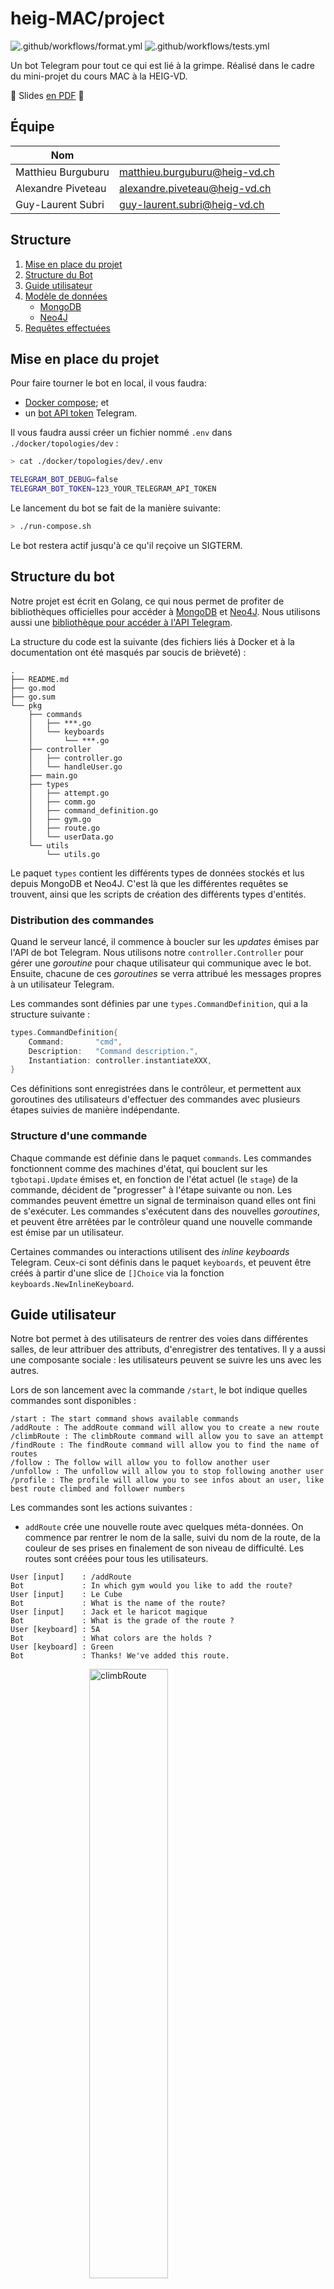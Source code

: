 # heig-MAC/project


![.github/workflows/format.yml](https://github.com/heig-MAC/project/workflows/.github/workflows/format.yml/badge.svg)
![.github/workflows/tests.yml](https://github.com/heig-MAC/project/workflows/.github/workflows/tests.yml/badge.svg)

Un bot Telegram pour tout ce qui est lié à la grimpe. Réalisé dans le cadre du mini-projet du cours MAC à la HEIG-VD.

:pushpin: Slides [en PDF](SLIDES.pdf) :pushpin:

## Équipe

| Nom                                    |                                  |
|----------------------------------------|----------------------------------|
| Matthieu Burguburu                     | matthieu.burguburu@heig-vd.ch    |
| Alexandre Piveteau                     | alexandre.piveteau@heig-vd.ch    |
| Guy-Laurent Subri                      | guy-laurent.subri@heig-vd.ch     |

## Structure

1. [Mise en place du projet](#mise-en-place-du-projet)
2. [Structure du Bot](#structure-du-bot)
3. [Guide utilisateur](#guide-utilisateur)
4. [Modèle de données](#modèle-de-données)
    - [MongoDB](#mongodb)
    - [Neo4J](#neo4j)
5. [Requêtes effectuées](#requêtes-effectuées)

## Mise en place du projet

Pour faire tourner le bot en local, il vous faudra:

- [Docker compose](https://docs.docker.com/compose/); et
- un [bot API token](https://core.telegram.org/bots/api) Telegram.

Il vous faudra aussi créer un fichier nommé `.env` dans `./docker/topologies/dev` :

```sh
> cat ./docker/topologies/dev/.env

TELEGRAM_BOT_DEBUG=false
TELEGRAM_BOT_TOKEN=123_YOUR_TELEGRAM_API_TOKEN
```

Le lancement du bot se fait de la manière suivante:

```sh
> ./run-compose.sh
```

Le bot restera actif jusqu'à ce qu'il reçoive un SIGTERM.

## Structure du bot

Notre projet est écrit en Golang, ce qui nous permet de profiter de bibliothèques officielles pour accéder à [MongoDB](go.mongodb.org/mongo-driver) et [Neo4J](https://github.com/neo4j/neo4j-go-driver). Nous utilisons aussi une [bibliothèque pour accéder à l'API Telegram](github.com/go-telegram-bot-api/telegram-bot-api).

La structure du code est la suivante (des fichiers liés à Docker et à la documentation ont été masqués par soucis de brièveté) :

```
.
├── README.md
├── go.mod
├── go.sum
└── pkg
    ├── commands
    │   ├── ***.go
    │   └── keyboards
    │       └── ***.go
    ├── controller
    │   ├── controller.go
    │   └── handleUser.go
    ├── main.go
    ├── types
    │   ├── attempt.go
    │   ├── comm.go
    │   ├── command_definition.go
    │   ├── gym.go
    │   ├── route.go
    │   └── userData.go
    └── utils
        └── utils.go
```

Le paquet `types` contient les différents types de données stockés et lus depuis MongoDB et Neo4J. C'est là que les différentes requêtes se trouvent, ainsi que les scripts de création des différents types d'entités.


### Distribution des commandes

Quand le serveur lancé, il commence à boucler sur les _updates_ émises par l'API de bot Telegram. Nous utilisons notre `controller.Controller` pour gérer une _goroutine_ pour chaque utilisateur qui communique avec le bot. Ensuite, chacune de ces _goroutines_ se verra attribué les messages propres à un utilisateur Telegram.

Les commandes sont définies par une `types.CommandDefinition`, qui a la structure suivante :

```go
types.CommandDefinition{
	Command:       "cmd",
	Description:   "Command description.",
	Instantiation: controller.instantiateXXX,
}
```

Ces définitions sont enregistrées dans le contrôleur, et permettent aux goroutines des utilisateurs d'effectuer des commandes avec plusieurs étapes suivies de manière indépendante.

### Structure d'une commande

Chaque commande est définie dans le paquet `commands`. Les commandes fonctionnent comme des machines d'état, qui bouclent sur les `tgbotapi.Update` émises et, en fonction de l'état actuel (le `stage`) de la commande, décident de "progresser" à l'étape suivante ou non. Les commandes peuvent émettre un signal de terminaison quand elles ont fini de s'exécuter. Les commandes s'exécutent dans des nouvelles _goroutines_, et peuvent être arrêtées par le contrôleur quand une nouvelle commande est émise par un utilisateur.

Certaines commandes ou interactions utilisent des _inline keyboards_ Telegram. Ceux-ci sont définis dans le paquet `keyboards`, et peuvent être créés à partir d'une slice de `[]Choice` via la fonction `keyboards.NewInlineKeyboard`.

## Guide utilisateur

Notre bot permet à des utilisateurs de rentrer des voies dans différentes salles, de leur attribuer des attributs, d'enregistrer des tentatives. Il y a aussi une composante sociale : les utilisateurs peuvent se suivre les uns avec les autres.

Lors de son lancement avec la commande `/start`, le bot indique quelles commandes sont disponibles :

```
/start : The start command shows available commands
/addRoute : The addRoute command will allow you to create a new route
/climbRoute : The climbRoute command will allow you to save an attempt
/findRoute : The findRoute command will allow you to find the name of routes
/follow : The follow will allow you to follow another user
/unfollow : The unfollow will allow you to stop following another user
/profile : The profile will allow you to see infos about an user, like best route climbed and follower numbers
```

Les commandes sont les actions suivantes :

+ `addRoute` crée une nouvelle route avec quelques méta-données. On commence par rentrer le nom de la salle, suivi du nom de la route, de la couleur de ses prises en finalement de son niveau de difficulté. Les routes sont créées pour tous les utilisateurs.

```
User [input]    : /addRoute
Bot             : In which gym would you like to add the route?
User [input]    : Le Cube
Bot             : What is the name of the route?
User [input]    : Jack et le haricot magique
Bot             : What is the grade of the route ?
User [keyboard] : 5A
Bot             : What colors are the holds ?
User [keyboard] : Green
Bot             : Thanks! We've added this route.
```
<img src="assets/addRoute.png" width="50%" height="50%" alt="climbRoute" style="display: block; margin-left: auto; margin-right: auto;">

+ `climbRoute` crée une nouvelle tentative sur une route. On commence par rentrer le nom de la salle et de la route, notre performance lors de la tentative, notre impression de la difficulté de la route, ainsi qu'une note de notre appréciation de la route.
```
User [input]    : /climbRoute
Bot             : Adding a new attempt to an existing route.
Bot             : In which gym are you climbing?
User [input]    : Le Cube
Bot             : What is the name of the route?
User [input]    : Jack et le haricot magique
Bot             : What was your performance?
User [keyboard] : Flashed
Bot             : How would you grade the route?
User [keyboard] : 5B
Bot             : How enjoyable was the route?
User [keyboard] : 8
Bot             : Long live the swollen forearms!
```
<img src="assets/climbRoute.png" width="50%" height="50%" alt="climbRoute" style="display: block; margin-left: auto; margin-right: auto;">

+ `findRoute` recherche des routes existantes. On commence par rentrer le nom de la salle, la difficulté de la route que l'on cherche ainsi que la couleur de ses prises. Le bot renvoie alors le nom de toutes les routes existantes correspondant à ces caractéristiques.
```
User [input]    : /findRoute
Bot             : Searching for routes.
Bot             : In which gym do you want to find the route?
User [input]    : Le Cube
Bot             : What is the grade of the route?
User [keyboard] : 5A
Bot             : What color are the holds?
User [keyboard] : Green
Bot             : Thanks! We're looking for this route
Bot             : Found routes:
                  (1) Jack et le haricot magique
```
<img src="assets/findRoute.png" width="50%" height="50%" alt="climbRoute" style="display: block; margin-left: auto; margin-right: auto;">

+ `follow` permet de suivre des utilisateurs et obtenir des recommandations de nouvelles personnes à suivre. Si l'utilisateur n'a pas de username Telegram, il est aussi aussi possible de taper son nom complet (`John Snow`) à la place.
```
User [input]    : /follow
Bot             : What is @username of the person you want to follow?
User [input]    : glsubri
Bot             : You're now following @glsubri !
User [input]    : /follow
Bot             : What is @username of the person you want to follow?
                  Here are a few people you might know:
User [keyboard] : alexandrepiveteau
Bot             : You're now following @alexandrepiveteau !
```
<img src="assets/follow.png" width="50%" height="50%" alt="climbRoute" style="display: block; margin-left: auto; margin-right: auto;">

+ `unfollow` permet de suivre des utilisateurs et obtenir des recommandations de nouvelles personnes à suivre.
```
User [input]    : /unfollow
Bot             : What is the @username you want to unfollow ?
User [keyboard] : alexandrepiveteau
Bot             : You're not following @alexandrepiveteau anymore !
```
<img src="assets/unfollow.png" width="50%" height="50%" alt="climbRoute" style="display: block; margin-left: auto; margin-right: auto;">

## Modèle de données

## MongoDB

MongoDB nous sert à stocker certaines méta-données liées aux routes et aux salles (dénommées `gym` dans notre code). Nous avons mis en place les collections suivantes :

+ `gym`, qui contient les méta-données suivantes des salles:
    - `name`, le nom de la salle.
+ `routes`, qui contient les méta-données suivantes des routes:
    - `gym`, le nom de la salle dans laquelle se situe la route;
    - `name`, le nom de voie. Il est unique au sein d'une même salle;
    - `grade`, la difficulté de la voie. Elle est attribuée quand la voie est créée; et
    - `holds`, la couleur des prises de cette voie.
+ `attempts`, qui contient les méta-données des tentatives des utilisateurs:
    - `gym`, le nom de la salle pour cette tentative;
    - `route`, le nom de la route de la tentative;
    - `proposedGrade`, la difficulté estimée par l'utilisateur lors de la tentative;
    - `performance`, le résultat de la tentative de l'utilisateur; et
    - `rating`, la note attribuée par l'utilisateur à la voie.

## Neo4J

Neo4J nous permet de stocker les relations entre les gyms, les voies, les utilisateurs et leurs tentatives. Nous avons mis en place les noeuds suivants :

+ `Gym`, qui contient les attributs suivants:
    - `gymId`, l'identifiant MongoDB de la salle; et
    - `name`, le nom de la salle.
+ `Route`, qui contient les attributs suivants:
    - `id`, l'identifiant MongoDB de la voie;
    - `name`, le nom de la voie;
    - `grade`, la difficulté de la voie; et
    - `holds`, la couleur des prises de cette voie.
+ `User`, qui correspond à un utilisateur de notre bot et qui a les attributs suivants:
    - `name`, qui contient soit le username Telegram de l'utilisateur (s'il en possède un), soit son nom complet sur Telegram.
+ `Attempt`, qui correspond à une tentative de l'utilsateur et a les attributs suivants:
    - `id`, l'identifiant MongoDB de la tentative;
    - `proposedGrade`, la difficulté estimée par l'utilisateur;
    - `performance`, le résultat associé à la tentative (`flashed`, `succeeded` ou `failed`);
    - `rating`, la note attribuée par l'utilisateur.

Ces différents types de noeuds sont aussi liés par certaines relations :

+ `Attempt->[TRY_TO_CLIMB]->Route`, quand une tentative est effectuée sur une route particulière. Cette relation est créée lors de l'ajout de la tentative à la base de données;
+ `Route->[IS_IN]->Gym`, quand une route est créée dans une salle particulière; Cette relation est créée lors de l'ajout de la route;
+ `User->[CREATED]->Route`, quand une route est créée par un utilisateur spécifique. Cette relation est créée lors de l'ajout de la route; et
+ `User->[FOLLOWS]->User`, quand un utilisateur suit un autre utilisateur;
+ `User->[ATTEMPS]->Attempt`, quand un utilisateur fait une tentative sur une route.

## Requêtes effectuées

Dans chacune de commandes proposées par le bot, nous effectuons un certain nombre de requêtes afin stocker ou récupérer des données. Voici un extrait des requêtes les plus intéressantes:
+ `/follow` (get follower recommendations): `MATCH (me:User)-[:FOLLOWS]->()-[:FOLLOWS]->(following:User) WHERE me.name = $username AND NOT exists( (me)-[:FOLLOWS]->(following)) RETURN following`\
Récupère la liste des utilisateurs qui sont suivis par ceux que l'utilisateur courant suit, s'ils ne font pas déjà partie des utilisateurs suivis directement
+ `/profile` (get follower count): `MATCH (me:User)<-[f:FOLLOWS]-(followers) WHERE me.name = $username WITH me, count(f) as cFollowers return cFollowers`\
Récupère le nombre d'utilisateur qui follow directement l'utilisateur courant. Une commande équivalente existe pour récupérer le nombre d'utilisateurs que l'utilisateur courant follow.
+ `/profile` (get attempt number): `MATCH (me:User)-[:PERFORMS]->(a:Attempt)-[:TRY_TO_CLIMB]->(:Route)-[:IS_IN]->(:Gym) WHERE me.name = $username return count(a)`\
Récupère le nombre d'attempts sur l'importe quelle route dans n'importe quelle gym.

### Exemple de graphe Neo4J

Voici un extrait de l'UI Neo4J après quelques commandes de la part de 3 utilisateurs.

<img src="assets/graph.png" width="100%" height="100%" alt="climbRoute" style="display: block; margin-left: auto; margin-right: auto;">
